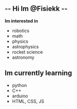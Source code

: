 ## -- Hi Im @Fisiekk --
**Im interested in**
- robotics
- math 
- physics
- astrophysics
- rocket science
- astronomy 

## **Im currently learning**
- python
- C++
- arduino
- HTML, CSS, JS
